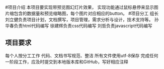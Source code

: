 #项目介绍
本项目要实现带预览图幻灯片效果， 实现功能通过鼠标悬停来显示图片缩包含的数据量和预览缩略图，每个图片对应相应的button。
#项目分工
组长刘立健负责项目计划，文档撰写，项目管理，需求分析与设计，技术支持等。
孙华春负责html代码编写
徐建辉负责css代码编写
刘哲负责javascript代码编写
## 项目要求
每个人按分工工作
代码、文档书写规范、整洁
所有文件使用utf-8保存
完成任何一阶段工作，应及时提交到本地版本库和GitHub，写好相应注释

